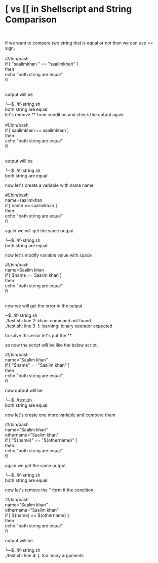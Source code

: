 <h1> [ vs [[ in Shellscript and String Comparison
 </h1><br>
<p>

if we want to compare two string that is equal or not then we can use == sign.<br>
<br>
#!/bin/bash<br>
if [ "saalimkhan " == "saalimkhan" ]<br>
then<br>
  echo "both string are equal"<br>
fi<br>


<br>
output will be<br>


└─$ ./if-string.sh<br>
both string are equal<br>
let's remove ** from condition and check the output again<br>
<br>
#!/bin/bash<br>
if [ saalimkhan  == saalimkhan ]<br>
then<br>
  echo "both string are equal"<br>
fi<br>
<br>

output will be <br>

└─$ ./if-string.sh<br>
both string are equal<br>



now let's create a variable with name name<br>


#!/bin/bash<br>
name=saalimkhan<br>
if [ name == saalimkhan ]<br>
then<br>
  echo "both string are equal"<br>
fi<br>



again we will get the same output<br>


└─$ ./if-string.sh<br>
both string are equal<br>


now let's modify variable value with space<br>

#!/bin/bash<br>
name=Saalim khan<br>
if [ $name == Saalim khan ]<br>
then<br>
  echo "both string are equal"<br>
fi<br>
<br>


now we will get the error in the output.<br>


─$ ./if-string.sh<br>
./test.sh: line 2: khan: command not found<br>
./test.sh: line 3: [: learning: binary operator expected<br>


to solve this error let's put the **.<br>

so now the script will be like the below script.<br>

 #!/bin/bash<br>
name="Saalim khan"<br>
if [ "$name" == "Saalim khan" ]<br>
then<br>
 echo "both string are equal"<br>
fi<br>

now output will be<br>


└─$ ./test.sh<br>
both string are equal<br>

now let's create one more variable and compare them<br>

#!/bin/bash<br>
name="Saalim khan"<br>
othername="Saalim khan"<br>
if [ "${name}" == "${othername}" ]<br>
then<br>
 echo "both string are equal"<br>
fi<br>


again we get the same output.<br>


└─$ ./if-string.sh<br>
both string are equal<br>

now let's remove the " form if the condition<br>

#!/bin/bash<br>
name="Saalim khan"<br>
othername="Saalim khan"<br>
if [ ${name} == ${othername} ]<br>
then<br>
 echo "both string are equal"<br>
fi<br>

output will be<br>

└─$ ./if-string.sh<br>
./test.sh: line 4: [: too many arguments<br>





</p>